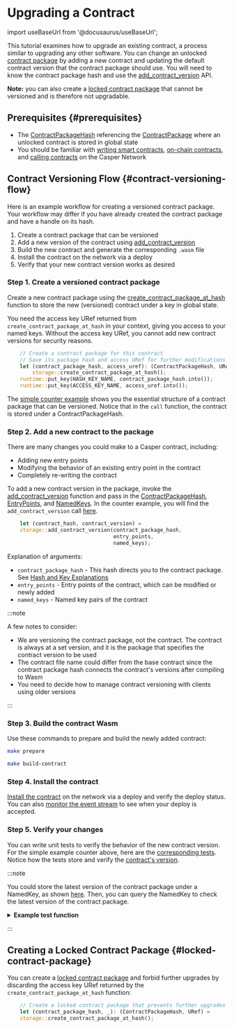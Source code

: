 # Upgrading a Contract

import useBaseUrl from '@docusaurus/useBaseUrl';

This tutorial examines how to upgrade an existing contract, a process similar to upgrading any other software. You can change an unlocked [contract package](https://docs.rs/casper-types/latest/casper_types/struct.ContractPackage.html) by adding a new contract and updating the default contract version that the contract package should use. You will need to know the contract package hash and use the [add_contract_version](https://docs.rs/casper-contract/latest/casper_contract/contract_api/storage/fn.add_contract_version.html) API. 

**Note:** you can also create a [locked contract package](#locked-contract-package) that cannot be versioned and is therefore not upgradable.

## Prerequisites {#prerequisites}
- The [ContractPackageHash](https://docs.rs/casper-types/latest/casper_types/contracts/struct.ContractPackageHash.html) referencing the [ContractPackage](https://docs.rs/casper-types/latest/casper_types/struct.ContractPackage.html) where an unlocked contract is stored in global state
- You should be familiar with [writing smart contracts](/writing-contracts), [on-chain contracts](/dapp-dev-guide/on-chain-contracts/), and [calling contracts](/dapp-dev-guide/calling-contracts) on the Casper Network


## Contract Versioning Flow {#contract-versioning-flow}

Here is an example workflow for creating a versioned contract package. Your workflow may differ if you have already created the contract package and have a handle on its hash.

1. Create a contract package that can be versioned
2. Add a new version of the contract using [add_contract_version](https://docs.rs/casper-contract/latest/casper_contract/contract_api/storage/fn.add_contract_version.html)
3. Build the new contract and generate the corresponding `.wasm` file
4. Install the contract on the network via a deploy
5. Verify that your new contract version works as desired


### Step 1. Create a versioned contract package

Create a new contract package using the [create_contract_package_at_hash](https://docs.rs/casper-contract/latest/casper_contract/contract_api/storage/fn.create_contract_package_at_hash.html#) function to store the new (versioned) contract under a key in global state.

You need the access key URef returned from `create_contract_package_at_hash` in your context, giving you access to your named keys. Without the access key URef, you cannot add new contract versions for security reasons.

```rust
    // Create a contract package for this contract
    // Save its package hash and access URef for further modifications
    let (contract_package_hash, access_uref): (ContractPackageHash, URef) =
        storage::create_contract_package_at_hash();
    runtime::put_key(HASH_KEY_NAME, contract_package_hash.into());
    runtime::put_key(ACCESS_KEY_NAME, access_uref.into());
```

The [simple counter example](https://github.com/casper-network/casper-node/blob/118a80650da8219aba6eb76d9b4611b7a88d9827/smart_contracts/contracts/client/counter-define/src/main.rs#L65-L68) shows you the essential structure of a contract package that can be versioned. Notice that in the `call` function, the contract is stored under a ContractPackageHash.

### Step 2. Add a new contract to the package

There are many changes you could make to a Casper contract, including:
- Adding new entry points
- Modifying the behavior of an existing entry point in the contract
- Completely re-writing the contract

To add a new contract version in the package, invoke the [add_contract_version](https://docs.rs/casper-contract/latest/casper_contract/contract_api/storage/fn.add_contract_version.html) function and pass in the [ContractPackageHash](https://docs.rs/casper-types/latest/casper_types/contracts/struct.ContractPackageHash.html), [EntryPoints](https://docs.rs/casper-types/latest/casper_types/contracts/struct.EntryPoints.html), and [NamedKeys](https://docs.rs/casper-types/latest/casper_types/contracts/type.NamedKeys.html). In the counter example, you will find the `add_contract_version` call [here](https://github.com/casper-network/casper-node/blob/18571e0c22d7918a953f497649b733151cfb3c3c/smart_contracts/contracts/client/counter-define/src/main.rs#L78-L79).

```rust
    let (contract_hash, contract_version) = 
    storage::add_contract_version(contract_package_hash, 
                                  entry_points, 
                                  named_keys);
```

Explanation of arguments:

  - `contract_package_hash` - This hash directs you to the contract package. See [Hash and Key Explanations](/dapp-dev-guide/understanding-hash-types#hash-and-key-explanations)
  - `entry_points` - Entry points of the contract, which can be modified or newly added
  - `named_keys` - Named key pairs of the contract

:::note

A few notes to consider:

- We are versioning the contract package, not the contract. The contract is always at a set version, and it is the package that specifies the contract version to be used
- The contract file name could differ from the base contract since the contract package hash connects the contract's versions after compiling to Wasm
- You need to decide how to manage contract versioning with clients using older versions

:::


### Step 3. Build the contract Wasm

Use these commands to prepare and build the newly added contract:

```bash
make prepare

make build-contract
```

### Step 4. Install the contract

[Install the contract](/dapp-dev-guide/on-chain-contracts/#sending-the-deploy) on the network via a deploy and verify the deploy status. You can also [monitor the event stream](/dapp-dev-guide/on-chain-contracts/#monitoring-the-event-stream-for-deploys) to see when your deploy is accepted.

### Step 5. Verify your changes 

You can write unit tests to verify the behavior of the new contract version. For the simple example counter above, here are the [corresponding tests](https://github.com/casper-network/casper-node/blob/dev/smart_contracts/contracts/test/contract-context/src/main.rs). Notice how the tests store and verify the [contract's version](https://github.com/casper-network/casper-node/blob/8356f393d361832b18fee7227b5dcd65e29db768/smart_contracts/contracts/test/contract-context/src/main.rs#L172-L173).

:::note

You could store the latest version of the contract package under a NamedKey, as shown [here](https://github.com/casper-network/casper-node/blob/8356f393d361832b18fee7227b5dcd65e29db768/smart_contracts/contracts/client/counter-define/src/main.rs#L81). Then, you can query the NamedKey to check the latest version of the contract package.

<details>
<summary><b>Example test function</b></summary>

```rust
        // Query latest global state under the account and get the last contract version.
        fn get_version(&self) -> u32 {
            self.test_builder
                .query(
                    None,
                    Key::Account(self.account_address),
                    &[CONTRACT_VERSION_KEY.to_string()], // Defined as: const CONTRACT_VERSION_KEY: &str = "contract_version";
                )
                .expect("should be stored value.")
                .as_cl_value()
                .expect("should be cl value.")
                .clone()
                .into_t::<u32>()
                .expect("should be u32.")
        }
```

</details>

:::

## Creating a Locked Contract Package {#locked-contract-package}

You can create a [locked contract package](https://docs.rs/casper-contract/latest/casper_contract/contract_api/storage/fn.new_locked_contract.html) and forbid further upgrades by discarding the access key URef returned by the `create_contract_package_at_hash` function:

```rust
    // Create a locked contract package that prevents further upgrades 
    let (contract_package_hash, _): (ContractPackageHash, URef) =
    storage::create_contract_package_at_hash();
```
